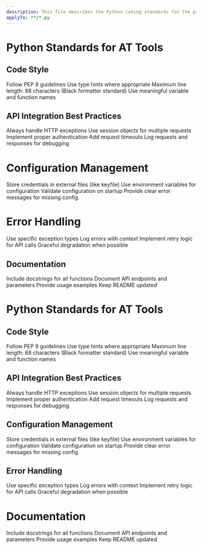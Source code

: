 ```yaml
---
description: This file describes the Python coding standards for the project.
applyTo: **/*.py
---
```

# Python Standards for AT Tools

## Code Style
Follow PEP 8 guidelines
Use type hints where appropriate
Maximum line length: 88 characters (Black formatter standard)
Use meaningful variable and function names

## API Integration Best Practices
Always handle HTTP exceptions
Use session objects for multiple requests
Implement proper authentication
Add request timeouts
Log requests and responses for debugging

# Configuration Management
Store credentials in external files (like keyfile)
Use environment variables for configuration
Validate configuration on startup
Provide clear error messages for missing config

# Error Handling
Use specific exception types
Log errors with context
Implement retry logic for API calls
Graceful degradation when possible

## Documentation
Include docstrings for all functions
Document API endpoints and parameters
Provide usage examples
Keep README updated

# Python Standards for AT Tools

## Code Style
Follow PEP 8 guidelines
Use type hints where appropriate
Maximum line length: 88 characters (Black formatter standard)
Use meaningful variable and function names

## API Integration Best Practices
Always handle HTTP exceptions
Use session objects for multiple requests
Implement proper authentication
Add request timeouts
Log requests and responses for debugging

## Configuration Management
Store credentials in external files (like keyfile)
Use environment variables for configuration
Validate configuration on startup
Provide clear error messages for missing config

## Error Handling
Use specific exception types
Log errors with context
Implement retry logic for API calls
Graceful degradation when possible

# Documentation
Include docstrings for all functions
Document API endpoints and parameters
Provide usage examples
Keep README updated
